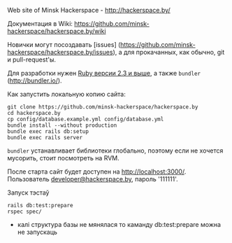 Web site of Minsk Hackerspace - http://hackerspace.by/ 

Документация в Wiki: https://github.com/minsk-hackerspace/hackerspace.by/wiki

Новички могут посоздавать [issues] (https://github.com/minsk-hackerspace/hackerspace.by/issues), а для прокачанных, как обычно, git и pull-request'ы.

Для разработки нужен [Ruby версии 2.3 и выше](https://www.ruby-lang.org/en/installation/), а также `bundler` (http://bundler.io/).

Как запустить локальную копию сайта:

```
git clone https://github.com/minsk-hackerspace/hackerspace.by
cd hackerspace.by
cp config/database.example.yml config/database.yml
bundle install --without production
bundle exec rails db:setup
bundle exec rails server
```

`bundler` устанавливает библиотеки глобально, поэтому если не хочется мусорить, стоит посмотреть на RVM.

После старта сайт будет доступен на [http://localhost:3000/](http://localhost:3000/). Пользователь developer@hackerspace.by, пароль '111111'.



Запуск тэстаў

```
rails db:test:prepare
rspec spec/
```
* калі структура базы не мянялася то каманду db:test:prepare можна не запускаць